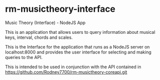 # rm-musictheory-interface
Music Theory (Interface) - NodeJS App

This is an application that allows users to query information about musical keys, interval, chords and scales.

This is the Interface for the application that runs as a NodeJS server on localhost:8000 and provides the user interface for selecting and making queries to the API.
   
This is intended to be used in conjunction with the API contained in https://github.com/Rodney7700/rm-musictheory-coreapi.git
